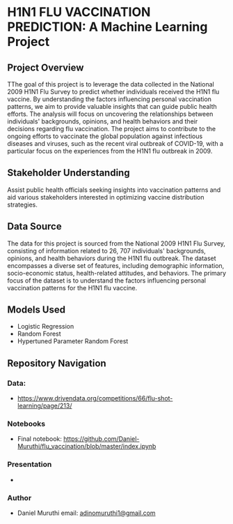 # H1N1 FLU VACCINATION PREDICTION: A Machine Learning Project

## Project Overview

TThe goal of this project is to leverage the data collected in the National 2009 H1N1 Flu Survey to predict whether individuals received the H1N1 flu vaccine. By understanding the factors influencing personal vaccination patterns, we aim to provide valuable insights that can guide public health efforts. The analysis will focus on uncovering the relationships between individuals' backgrounds, opinions, and health behaviors and their decisions regarding flu vaccination. The project aims to contribute to the ongoing efforts to vaccinate the global population against infectious diseases and viruses, such as the recent viral outbreak of COVID-19, with a particular focus on the experiences from the H1N1 flu outbreak in 2009.

## Stakeholder Understanding

Assist public health officials seeking insights into vaccination patterns and aid various stakeholders interested in optimizing vaccine distribution strategies.

## Data Source

The data for this project is sourced from the National 2009 H1N1 Flu Survey, consisting of information related to 26, 707 individuals' backgrounds, opinions, and health behaviors during the H1N1 flu outbreak. The dataset encompasses a diverse set of features, including demographic information, socio-economic status, health-related attitudes, and behaviors. The primary focus of the dataset is to understand the factors influencing personal vaccination patterns for the H1N1 flu vaccine.

## Models Used

- Logistic Regression
- Random Forest
- Hypertuned Parameter Random Forest

## Repository Navigation

### Data:

- https://www.drivendata.org/competitions/66/flu-shot-learning/page/213/

### Notebooks

- Final notebook: https://github.com/Daniel-Muruthi/flu_vaccination/blob/master/index.ipynb

### Presentation

-

### Author

- Daniel Muruthi
  email: adinomuruthi1@gmail.com
